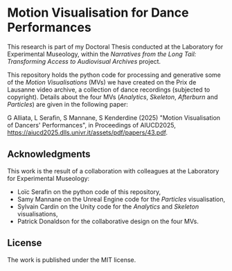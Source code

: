 # Motion Visualisation for Dance Performances

This research is part of my Doctoral Thesis conducted at the Laboratory for Experimental Museology, within the *Narratives from the Long Tail: Transforming Access to Audiovisual Archives* project. 

This repository holds the python code for processing and generative some of the *Motion Visualisations* (MVs) we have created on the Prix de Lausanne video archive, a collection of dance recordings (subjected to copyright).
Details about the four MVs (*Analytics*, *Skeleton*, *Afterburn* and *Particles*) are given in the following paper:

G Alliata, L Serafin, S Mannane, S Kenderdine (2025) "Motion Visualisation of Dancers' Performances", in Proceedings of AIUCD2025, https://aiucd2025.dlls.univr.it/assets/pdf/papers/43.pdf. 

## Acknowledgments

This work is the result of a collaboration with colleagues at the Laboratory for Experimental Museology:
* Loïc Serafin on the python code of this repository,
* Samy Mannane on the Unreal Engine code for the *Particles* visualisation,
* Sylvain Cardin on the Unity code for the *Analytics* and *Skeleton* visualisations,
* Patrick Donaldson for the collaborative design on the four MVs.

## License

The work is published under the MIT license.
